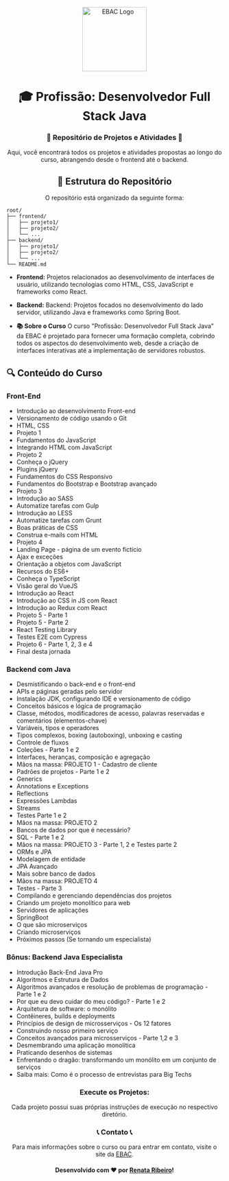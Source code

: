 <div align=center>

<img src="./ebac-logo..svg" alt="EBAC Logo" width="150" height="auto">

# **🎓 Profissão: Desenvolvedor Full Stack Java**

 

### **🌟 Repositório de Projetos e Atividades 🌟**

Aqui, você encontrará todos os projetos e atividades propostas ao longo do curso, abrangendo desde o frontend até o backend.

## **📁 Estrutura do Repositório**

O repositório está organizado da seguinte forma:
</div>

```plaintext
root/
├── frontend/
│   ├── projeto1/
│   ├── projeto2/
│   └── ...
├── backend/
│   ├── projeto1/
│   ├── projeto2/
│   └── ...
└── README.md
```


- **Frontend:** Projetos relacionados ao desenvolvimento de interfaces de usuário, utilizando tecnologias como HTML, CSS, JavaScript e frameworks como React.

- **Backend:** Backend: Projetos focados no desenvolvimento do lado servidor, utilizando Java e frameworks como Spring Boot.

- **📚 Sobre o Curso**
O curso "Profissão: Desenvolvedor Full Stack Java" da EBAC é projetado para fornecer uma formação completa, cobrindo todos os aspectos do desenvolvimento web, desde a criação de interfaces interativas até a implementação de servidores robustos.

## 🔍 Conteúdo do Curso

### **Front-End**

- Introdução ao desenvolvimento Front-end
- Versionamento de código usando o Git
- HTML, CSS
- Projeto 1
- Fundamentos do JavaScript
- Integrando HTML com JavaScript
- Projeto 2
- Conheça o jQuery
- Plugins jQuery
- Fundamentos do CSS Responsivo
- Fundamentos do Bootstrap e Bootstrap avançado
- Projeto 3
- Introdução ao SASS
- Automatize tarefas com Gulp
- Introdução ao LESS
- Automatize tarefas com Grunt
- Boas práticas de CSS
- Construa e-mails com HTML
- Projeto 4
- Landing Page - página de um evento fictício
- Ajax e exceções
- Orientação a objetos com JavaScript
- Recursos do ES6+
- Conheça o TypeScript
- Visão geral do VueJS
- Introdução ao React
- Introdução ao CSS in JS com React
- Introdução ao Redux com React
- Projeto 5 - Parte 1
- Projeto 5 - Parte 2
- React Testing Library
- Testes E2E com Cypress
- Projeto 6 - Parte 1, 2, 3 e 4
- Final desta jornada

### **Backend com Java**

- Desmistificando o back-end e o front-end
- APIs e páginas geradas pelo servidor
- Instalação JDK, configurando IDE e versionamento de código
- Conceitos básicos e lógica de programação
- Classe, métodos, modificadores de acesso, palavras reservadas e comentários (elementos-chave)
- Variáveis, tipos e operadores
- Tipos complexos, boxing (autoboxing), unboxing e casting
- Controle de fluxos
- Coleções - Parte 1 e 2
- Interfaces, heranças, composição e agregação
- Mãos na massa: PROJETO 1 - Cadastro de cliente
- Padrões de projetos - Parte 1 e 2
- Generics
- Annotations e Exceptions
- Reflections
- Expressões Lambdas
- Streams
- Testes Parte 1 e 2
- Mãos na massa: PROJETO 2
- Bancos de dados por que é necessário?
- SQL - Parte 1 e 2
- Mãos na massa: PROJETO 3 - Parte 1, 2 e Testes parte 2
- ORMs e JPA
- Modelagem de entidade
- JPA Avançado
- Mais sobre banco de dados
- Mãos na massa: PROJETO 4
- Testes - Parte 3
- Compilando e gerenciando dependências dos projetos
- Criando um projeto monolítico para web
- Servidores de aplicações
- SpringBoot
- O que são microserviços
- Criando microserviços
- Próximos passos (Se tornando um especialista)

### **Bônus: Backend Java Especialista**

- Introdução Back-End Java Pro
- Algoritmos e Estrutura de Dados
- Algoritmos avançados e resolução de problemas de programação - Parte 1 e 2
- Por que eu devo cuidar do meu código? - Parte 1 e 2
- Arquitetura de software: o monólito
- Contêineres, builds e deployments
- Princípios de design de microsserviços - Os 12 fatores
- Construindo nosso primeiro serviço
- Conceitos avançados para microsserviços - Parte 1,2 e 3
- Desmembrando uma aplicação monolítica
- Praticando desenhos de sistemas
- Enfrentando o dragão: transformando um monólito em um conjunto de serviços
- Saiba mais: Como é o processo de entrevistas para Big Techs

<div align=center>

### Execute os Projetos:
Cada projeto possui suas próprias instruções de execução no respectivo diretório.

### 📞 Contato 📞
Para mais informações sobre o curso ou para entrar em contato, visite o site da <a href="https://ebaconline.com.br/" target="_blank">EBAC</a>.

#### Desenvolvido com ❤️ por <a href="https://www.linkedin.com/in/rbcribeiro/" target="_blank"><strong>Renata Ribeiro</strong></a>!
</div>